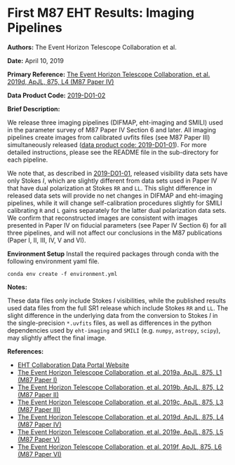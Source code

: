 # First M87 EHT Results: Imaging Pipelines

**Authors:** The Event Horizon Telescope Collaboration et al.

**Date:** April 10, 2019

**Primary Reference:** [The Event Horizon Telescope Collaboration, et al. 2019d, ApJL, 875, L4 (M87 Paper IV)](https://doi.org/10.3847/2041-8213/ab0e85)

**Data Product Code:** [2019-D01-02](https://eventhorizontelescope.org/for-astronomers/data)

**Brief Description:**

We release three imaging pipelines (DIFMAP, eht-imaging and SMILI)
used in the parameter survey of M87 Paper IV Section 6 and later. All
imaging pipelines create images from calibrated uvfits files (see M87
Paper III) simultaneously released ([data product code:
2019-D01-01](https://eventhorizontelescope.org/for-astronomers/data)). For
more detailed instructions, please see the README file in the
sub-directory for each pipeline.

We note that, as described in
[2019-D01-01](https://eventhorizontelescope.org/for-astronomers/data),
released visibility data sets have only Stokes *I*, which are slightly
different from data sets used in Paper IV that have dual polarization
at Stokes `RR` and `LL`. This slight difference in released data sets
will provide no net changes in DIFMAP and eht-imaging pipelines, while
it will change self-calibration procedures slightly for SMILI
calibrating `R` and `L` gains separately for the latter dual
polarization data sets. We confirm that reconstructed images are
consistent with images presented in Paper IV on fiducial parameters
(see Paper IV Section 6) for all three pipelines, and will not affect
our conclusions in the M87 publications (Paper I, II, III, IV, V and
VI).

**Environment Setup** 
Install the required packages through conda 
with the following environment yaml file. 
```
conda env create -f environment.yml
```

**Notes:**

These data files only include Stokes *I* visibilities, while the
published results used data files from the full SR1 release which
include Stokes `RR` and `LL`. The slight difference in the underlying
data from the conversion to Stokes *I* in the single-precision
`*.uvfits` files, as well as differences in the python dependencies
used by `eht-imaging` and `SMILI` (e.g. `numpy`, `astropy`, `scipy`),
may slightly affect the final image.

**References:**

- [EHT Collaboration Data Portal Website](https://eventhorizontelescope.org/for-astronomers/data)
- [The Event Horizon Telescope Collaboration, et al. 2019a, ApJL, 875, L1 (M87 Paper I)](https://doi.org/10.3847/2041-8213/ab0ec7)
- [The Event Horizon Telescope Collaboration, et al. 2019b, ApJL, 875, L2 (M87 Paper II)](https://doi.org/10.3847/2041-8213/ab0c96)
- [The Event Horizon Telescope Collaboration, et al. 2019c, ApJL, 875, L3 (M87 Paper III)](https://doi.org/10.3847/2041-8213/ab0c57)
- [The Event Horizon Telescope Collaboration, et al. 2019d, ApJL, 875, L4 (M87 Paper IV)](https://doi.org/10.3847/2041-8213/ab0e85)
- [The Event Horizon Telescope Collaboration, et al. 2019e, ApJL, 875, L5 (M87 Paper V)](https://doi.org/10.3847/2041-8213/ab0f43)
- [The Event Horizon Telescope Collaboration, et al. 2019f, ApJL, 875, L6 (M87 Paper VI)](https://doi.org/10.3847/2041-8213/ab1141)
